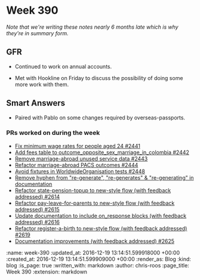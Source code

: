 Week 390
========

_Note that we're writing these notes nearly 6 months late which is why they're in summary form._

## GFR

* Continued to work on annual accounts.

* Met with Hookline on Friday to discuss the possibility of doing some more work with them.

## Smart Answers

* Paired with Pablo on some changes required by overseas-passports.

### PRs worked on during the week

* [Fix minimum wage rates for people aged 24 #2441](https://github.com/alphagov/smart-answers/pull/2441)
* [Add fees table to outcome_opposite_sex_marriage_in_colombia #2442](https://github.com/alphagov/smart-answers/pull/2442)
* [Remove marriage-abroad unused service data #2443](https://github.com/alphagov/smart-answers/pull/2443)
* [Refactor marriage-abroad PACS outcomes #2444](https://github.com/alphagov/smart-answers/pull/2444)
* [Avoid fixtures in WorldwideOrganisation tests #2448](https://github.com/alphagov/smart-answers/pull/2448)
* [Remove hyphen from "re-generate", "re-generates" & "re-generating" in documentation](https://github.com/alphagov/smart-answers/pull/2601)
* [Refactor state-pension-topup to new-style flow (with feedback addressed) #2614](https://github.com/alphagov/smart-answers/pull/2614)
* [Refactor pay-leave-for-parents to new-style flow (with feedback addressed) #2615](https://github.com/alphagov/smart-answers/pull/2615)
* [Update documentation to include on_response blocks (with feedback addressed) #2616](https://github.com/alphagov/smart-answers/pull/2616)
* [Refactor register-a-birth to new-style flow (with feedback addressed) #2619](https://github.com/alphagov/smart-answers/pull/2619)
* [Documentation improvements (with feedback addressed) #2625](https://github.com/alphagov/smart-answers/pull/2625)

:name: week-390
:updated_at: 2016-12-19 13:14:51.599918000 +00:00
:created_at: 2016-12-19 13:14:51.599909000 +00:00
:render_as: Blog
:kind: blog
:is_page: true
:written_with: markdown
:author: chris-roos
:page_title: Week 390
:extension: markdown
